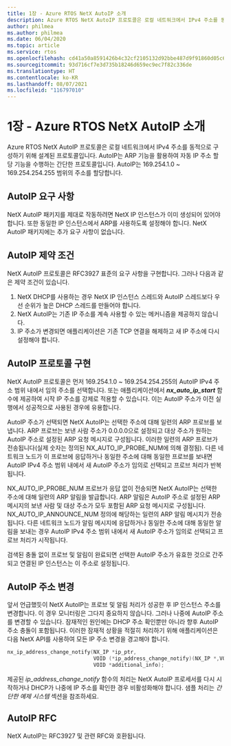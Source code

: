 ```yaml
---
title: 1장 - Azure RTOS NetX AutoIP 소개
description: Azure RTOS NetX AutoIP 프로토콜은 로컬 네트워크에서 IPv4 주소를 동적으로 구성하기 위해 설계된 프로토콜입니다.
author: philmea
ms.author: philmea
ms.date: 06/04/2020
ms.topic: article
ms.service: rtos
ms.openlocfilehash: cd41a50a8591426b4c32cf2105132d92bbe487d9f91860d05c65f1a65e6d1d1c
ms.sourcegitcommit: 93d716cf7e3d735b18246d659ec9ec7f82c336de
ms.translationtype: HT
ms.contentlocale: ko-KR
ms.lasthandoff: 08/07/2021
ms.locfileid: "116797010"
---
```

# <a name="chapter-1---introduction-to-azure-rtos-netx-autoip"></a>1장 - Azure RTOS NetX AutoIP 소개
  
Azure RTOS NetX AutoIP 프로토콜은 로컬 네트워크에서 IPv4 주소를 동적으로 구성하기 위해 설계된 프로토콜입니다. AutoIP는 ARP 기능을 활용하여 자동 IP 주소 할당 기능을 수행하는 간단한 프로토콜입니다. AutoIP는 169.254.1.0 ~ 169.254.254.255 범위의 주소를 할당합니다.

## <a name="autoip-requirements"></a>AutoIP 요구 사항

NetX AutoIP 패키지를 제대로 작동하려면 NetX IP 인스턴스가 이미 생성되어 있어야 합니다. 또한 동일한 IP 인스턴스에서 ARP를 사용하도록 설정해야 합니다. NetX AutoIP 패키지에는 추가 요구 사항이 없습니다.

## <a name="autoip-constraints"></a>AutoIP 제약 조건 

NetX AutoIP 프로토콜은 RFC3927 표준의 요구 사항을 구현합니다. 그러나 다음과 같은 제약 조건이 있습니다.

1. NetX DHCP를 사용하는 경우 NetX IP 인스턴스 스레드와 AutoIP 스레드보다 우선 순위가 높은 DHCP 스레드를 만들어야 합니다.
1. NetX AutoIP는 기존 IP 주소를 계속 사용할 수 있는 메커니즘을 제공하지 않습니다.
1. IP 주소가 변경되면 애플리케이션은 기존 TCP 연결을 해제하고 새 IP 주소에 다시 설정해야 합니다.

## <a name="autoip-protocol-implementation"></a>AutoIP 프로토콜 구현

NetX AutoIP 프로토콜은 먼저 169.254.1.0 ~ 169.254.254.255의 AutoIP IPv4 주소 범위 내에서 임의 주소를 선택합니다. 또는 애플리케이션에서 ***nx_auto_ip_start*** 함수에 제공하여 시작 IP 주소를 강제로 적용할 수 있습니다. 이는 AutoIP 주소가 이전 실행에서 성공적으로 사용된 경우에 유용합니다.

AutoIP 주소가 선택되면 NetX AutoIP는 선택한 주소에 대해 일련의 ARP 프로브를 보냅니다. ARP 프로브는 보낸 사람 주소가 0.0.0.0으로 설정되고 대상 주소가 원하는 AutoIP 주소로 설정된 ARP 요청 메시지로 구성됩니다. 이러한 일련의 ARP 프로브가 전송됩니다(실제 숫자는 정의된 NX_AUTO_IP_PROBE_NUM에 의해 결정됨). 다른 네트워크 노드가 이 프로브에 응답하거나 동일한 주소에 대해 동일한 프로브를 보내면 AutoIP IPv4 주소 범위 내에서 새 AutoIP 주소가 임의로 선택되고 프로브 처리가 반복됩니다.

NX_AUTO_IP_PROBE_NUM 프로브가 응답 없이 전송되면 NetX AutoIP는 선택한 주소에 대해 일련의 ARP 알림을 발급합니다. ARP 알림은 AutoIP 주소로 설정된 ARP 메시지의 보낸 사람 및 대상 주소가 모두 포함된 ARP 요청 메시지로 구성됩니다. NX_AUTO_IP_ANNOUNCE_NUM 정의에 해당하는 일련의 ARP 알림 메시지가 전송됩니다. 다른 네트워크 노드가 알림 메시지에 응답하거나 동일한 주소에 대해 동일한 알림을 보내는 경우 AutoIP IPv4 주소 범위 내에서 새 AutoIP 주소가 임의로 선택되고 프로브 처리가 시작됩니다.

검색된 충돌 없이 프로브 및 알림이 완료되면 선택한 AutoIP 주소가 유효한 것으로 간주되고 연결된 IP 인스턴스는 이 주소로 설정됩니다.

## <a name="autoip-address-change"></a>AutoIP 주소 변경

앞서 언급했듯이 NetX AutoIP는 프로브 및 알림 처리가 성공한 후 IP 인스턴스 주소를 변경합니다. 이 경우 모니터링은 그다지 중요하지 않습니다. 그러나 나중에 AutoIP 주소를 변경할 수 있습니다. 잠재적인 원인에는 DHCP 주소 확인뿐만 아니라 향후 AutoIP 주소 충돌이 포함됩니다. 이러한 잠재적 상황을 적절히 처리하기 위해 애플리케이션은 다음 NetX API를 사용하여 모든 IP 주소 변경을 경고해야 합니다.

```c
nx_ip_address_change_notify(NX_IP *ip_ptr,
                            VOID (*ip_address_change_notify)(NX_IP *,VOID*),
                            VOID *additional_info);
```

제공된 *ip_address_change_notify* 함수의 처리는 NetX AutoIP 프로세서를 다시 시작하거나 DHCP가 나중에 IP 주소를 확인한 경우 비활성화해야 합니다. 샘플 처리는 *간단한 예제 시스템* 섹션을 참조하세요.

## <a name="autoip-rfcs"></a>AutoIP RFC

NetX AutoIP는 RFC3927 및 관련 RFC와 호환됩니다.